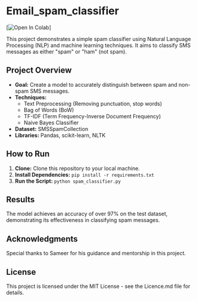 # Email_spam_classifier

[![Open In Colab]([https://colab.research.google.com/assets/colab-badge.svg](https://colab.research.google.com/drive/18h6YMcVhVmgjl5L_YBQ8uKBjWH2PHzeR?usp=sharing))]

This project demonstrates a simple spam classifier using Natural Language Processing (NLP) and machine learning techniques. It aims to classify SMS messages as either "spam" or "ham" (not spam).

## Project Overview

* **Goal:** Create a model to accurately distinguish between spam and non-spam SMS messages.
* **Techniques:**
    - Text Preprocessing (Removing punctuation, stop words)
    - Bag of Words (BoW)
    - TF-IDF (Term Frequency-Inverse Document Frequency)
    - Naive Bayes Classifier
* **Dataset:**  SMSSpamCollection
* **Libraries:** Pandas, scikit-learn, NLTK

## How to Run

1. **Clone:** Clone this repository to your local machine.
2. **Install Dependencies:** `pip install -r requirements.txt` 
3. **Run the Script:** `python spam_classifier.py`

## Results

The model achieves an accuracy of over 97% on the test dataset, demonstrating its effectiveness in classifying spam messages.

## Acknowledgments

Special thanks to Sameer for his guidance and mentorship in this project.

## License

This project is licensed under the MIT License - see the Licence.md file for details.

